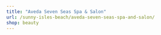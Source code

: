 ```yaml
---
title: "Aveda Seven Seas Spa & Salon"
url: /sunny-isles-beach/aveda-seven-seas-spa-and-salon/
shop: beauty
---
```

